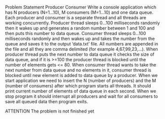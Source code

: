 Problem Statement
Producer Consumer Write a console application which has N producers (N=1…10), M consumers (M=1…10) and one data queue. Each producer and consumer is a separate thread and all threads are working concurrently. Producer thread sleeps 0…100 milliseconds randomly then it wakes up and generates a random number between 1 and 100 and then puts this number to data queue. Consumer thread sleeps 0…100 milliseconds randomly and then wakes up and takes the number from the queue and saves it to the output ‘data.txt’ file. All numbers are appended in the file and all they are comma delimited (for example 4,67,99,23,…). When producer thread puts the next number to data queue it checks the size of data queue, and if it is >=100 the producer thread is blocked until the number of elements gets <= 80. When consumer thread wants to take the next number from data queue and no elements in it, consumer thread is blocked until new element is added to data queue by a producer. When we start application we need to insert the N (number of producers) and the M (number of consumers) after which program starts all threads. It should print current number of elements of data queue in each second. When we stop program it should interrupt all producers and wait for all consumers to save all queued data then program exits.

ATTENTION
The problem is not finished yet